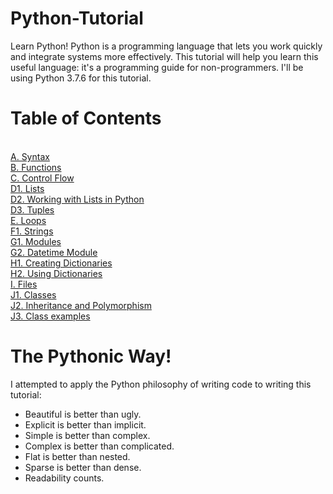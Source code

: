 # Python-Tutorial
Learn Python! Python is a programming language that lets you work quickly and integrate systems more effectively.
This tutorial will help you learn this useful language: it's a programming guide for non-programmers. I'll be using Python 3.7.6 for this tutorial.

# Table of Contents
<br/>[A. Syntax](https://github.com/the-machine-preacher/Python-Tutorial/blob/master/A.%20Syntax.ipynb)
<br/>[B. Functions](https://github.com/the-machine-preacher/Python-Tutorial/blob/master/B.%20Functions.ipynb)
<br/>[C. Control Flow](https://github.com/the-machine-preacher/Python-Tutorial/blob/master/C.%20Control%20Flow.ipynb)
<br/>[D1. Lists](https://github.com/the-machine-preacher/Python-Tutorial/blob/master/D1.%20Lists.ipynb)
<br/>[D2. Working with Lists in Python](https://github.com/the-machine-preacher/Python-Tutorial/blob/master/D2.%20Working%20with%20Lists%20in%20Python.ipynb)
<br/>[D3. Tuples](https://github.com/the-machine-preacher/Python-Tutorial/blob/master/D3.%20Tuples.ipynb)
<br/>[E. Loops](https://github.com/the-machine-preacher/Python-Tutorial/blob/master/E.%20Loops.ipynb)
<br/>[F1. Strings](https://github.com/the-machine-preacher/Python-Tutorial/blob/master/F1.%20Strings.ipynb)
<br/>[G1. Modules](https://github.com/the-machine-preacher/Python-Tutorial/blob/master/G1.%20Modules.ipynb)
<br/>[G2. Datetime Module](https://github.com/the-machine-preacher/Python-Tutorial/blob/master/G2.%20Datetime%20Module.ipynb)
<br/>[H1. Creating Dictionaries](https://github.com/the-machine-preacher/Python-Tutorial/blob/master/H1.%20Creating%20Dictionaries.ipynb)
<br/>[H2. Using Dictionaries](https://github.com/the-machine-preacher/Python-Tutorial/blob/master/H2.%20Using%20Dictionaries.ipynb)
<br/>[I. Files](https://github.com/the-machine-preacher/Python-Tutorial/blob/master/I.%20Files.ipynb)
<br/>[J1. Classes](https://github.com/the-machine-preacher/Python-Tutorial/blob/master/J1.%20Classes.ipynb)
<br/>[J2. Inheritance and Polymorphism](https://github.com/the-machine-preacher/Python-Tutorial/blob/master/J2.%20Inheritance%20and%20Polymorphism.ipynb)
<br/>[J3. Class examples](https://github.com/the-machine-preacher/Python-Tutorial/blob/master/J3.%20Class%20examples.ipynb)

# The Pythonic Way!
I attempted to apply the Python philosophy of writing code to writing this tutorial:
- Beautiful is better than ugly.
- Explicit is better than implicit.
- Simple is better than complex.
- Complex is better than complicated.
- Flat is better than nested.
- Sparse is better than dense.
- Readability counts.
